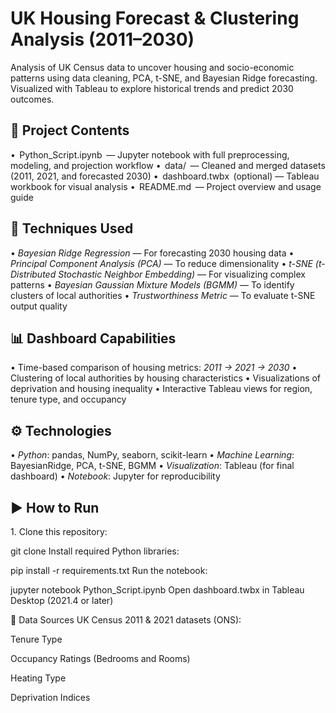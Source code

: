 # UK Housing Forecast & Clustering Analysis (2011–2030)

Analysis of UK Census data to uncover housing and socio-economic patterns using data cleaning, PCA, t-SNE, and Bayesian Ridge forecasting. Visualized with Tableau to explore historical trends and predict 2030 outcomes.



## 📁 Project Contents

•⁠  ⁠⁠ Python_Script.ipynb ⁠ — Jupyter notebook with full preprocessing, modeling, and projection workflow
•⁠  ⁠⁠ data/ ⁠ — Cleaned and merged datasets (2011, 2021, and forecasted 2030)
•⁠  ⁠⁠ dashboard.twbx ⁠ (optional) — Tableau workbook for visual analysis
•⁠  ⁠⁠ README.md ⁠ — Project overview and usage guide

## 🧠 Techniques Used

•⁠  ⁠*Bayesian Ridge Regression* — For forecasting 2030 housing data
•⁠  ⁠*Principal Component Analysis (PCA)* — To reduce dimensionality
•⁠  ⁠*t-SNE (t-Distributed Stochastic Neighbor Embedding)* — For visualizing complex patterns
•⁠  ⁠*Bayesian Gaussian Mixture Models (BGMM)* — To identify clusters of local authorities
•⁠  ⁠*Trustworthiness Metric* — To evaluate t-SNE output quality

## 📊 Dashboard Capabilities

•⁠  ⁠Time-based comparison of housing metrics: *2011 → 2021 → 2030*
•⁠  ⁠Clustering of local authorities by housing characteristics
•⁠  ⁠Visualizations of deprivation and housing inequality
•⁠  ⁠Interactive Tableau views for region, tenure type, and occupancy

## ⚙️ Technologies

•⁠  ⁠*Python*: pandas, NumPy, seaborn, scikit-learn
•⁠  ⁠*Machine Learning*: BayesianRidge, PCA, t-SNE, BGMM
•⁠  ⁠*Visualization*: Tableau (for final dashboard)
•⁠  ⁠*Notebook*: Jupyter for reproducibility

## ▶️ How to Run

1.⁠ ⁠Clone this repository:

git clone 
Install required Python libraries:

pip install -r requirements.txt
Run the notebook:

jupyter notebook Python_Script.ipynb
Open dashboard.twbx in Tableau Desktop (2021.4 or later)

🧩 Data Sources
UK Census 2011 & 2021 datasets (ONS):

Tenure Type

Occupancy Ratings (Bedrooms and Rooms)

Heating Type

Deprivation Indices
